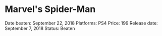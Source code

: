 # Marvel's Spider-Man

Date beaten: September 22, 2018
Platforms: PS4
Price: 199
Release date: September 7, 2018
Status: Beaten